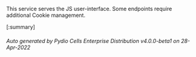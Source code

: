 






This service serves the JS user-interface. Some endpoints require additional Cookie management.

[:summary]

###### Auto generated by Pydio Cells Enterprise Distribution v4.0.0-beta1 on 28-Apr-2022
